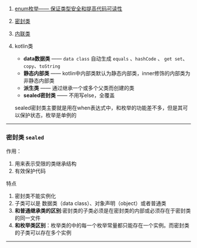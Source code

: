 
1. [enum枚举—— 保证类型安全和提高代码可读性](../java基础/2.java关键字及基础.md)
2. [密封类](#sealed)
3. [内联类](https://juejin.cn/post/6966449498805501989)
4. kotlin类
    - **data数据类** —— `data class` 自动生成 `equals` 、`hashCode` 、 `get set`、`copy`、`toString`
    - **静态内部类** —— kotlin中内部类默认为静态内部类，inner修饰的内部类为非静态内部类
    - **派生类** —— 通过继承一个或多个父类而创建的类
    - **sealed密封类** —— 不用写else，全覆盖

   sealed密封类主要就是用在when表达式中，和枚举的功能差不多，但是其可以保护状态，枚举是单例的


------------------------

### <span id = "sealed">密封类 `sealed`</span>

作用：
1. 用来表示受限的类继承结构
2. 有效保护代码



特点

1. 密封类不能实例化
2. 子类可以是 数据类（data class）、对象声明（object）或者普通类
3. **和普通继承类的区别**:密封类的子类必须是在密封类的内部或必须存在于密封类的同一文件
4. **和枚举类区别**：枚举类的中的每一个枚举常量都只能存在一个实例。而密封类的子类可以存在多个实例

-------------------------
